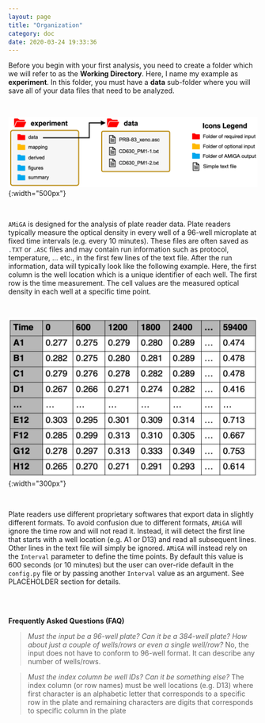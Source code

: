 ```yaml
---
layout: page
title: "Organization"
category: doc
date: 2020-03-24 19:33:36
---
```


Before you begin with your first analysis, you need to create a folder which we will refer to as the __Working Directory__. Here, I name my example as __experiment__. In this folder, you must have a __data__ sub-folder where you will save all of your data files that need to be analyzed.

<br />

![amiga directory tree example](../assets/img/amiga_directory_tree_simple.png){:width="500px"}
<!--- ![amiga directory tree example](../assets/img/amiga_directory_tree_simple.png){:class="img-responsive"} --->

<br />

`AMiGA` is designed for the analysis of plate reader data. Plate readers typically measure the optical density in every well of a 96-well microplate at fixed time intervals (e.g. every 10 minutes). These files are often saved as `.TXT` or `.ASC` files and may contain run information such as protocol, temperature, ... etc., in the first few lines of the text file. After the run information, data will typically look like the following example. Here, the first column is the well location which is a unique identifier of each well. The  first row is the time measurement. The cell values are the measured optical density in each well at a specific time point.

<br />

![example data file](../assets/img/example_data_file.png){:width="300px"}
<!--- ![amiga directory tree example](../assets/img/amiga_directory_tree_simple.png){:class="img-responsive"} --->

<br />

Plate readers use different proprietary softwares that export data in slightly different formats. To avoid confusion due to different formats, `AMiGA` will ignore the time row and will not read it. Instead, it will detect the first line that starts with a well location (e.g. A1 or D13) and read all subsequent lines. Other lines in the text file will simply be ignored. `AMiGA` will instead rely on the `Interval` parameter to define the time points. By default this value is 600 seconds (or 10 minutes) but the user can over-ride default in the `config.py` file or by passing another `Interval` value as an argument. See PLACEHOLDER section for details.

<br /><br />

__Frequently Asked Questions (FAQ)__

> *Must the input be a 96-well plate? Can it be a 384-well plate? How about just a couple of wells/rows or even a single well/row?*
>  No, the input does not have to conform to 96-well format. It can describe any number of wells/rows.

> *Must the index column be well IDs? Can it be something else?*
> The index column (or row names) must be well locations (e.g. D13) where first character is an alphabetic letter that corresponds to a specific row in the plate and remaining characters are digits that corresponds to specific column in the plate
